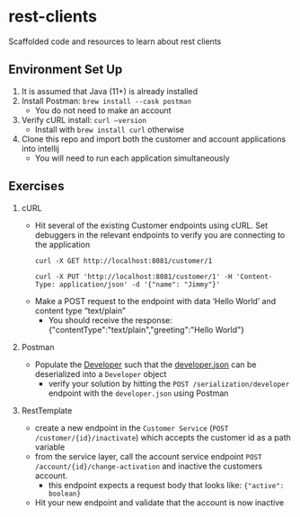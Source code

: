# rest-clients
Scaffolded code and resources to learn about rest clients

## Environment Set Up
1. It is assumed that Java (11+) is already installed
1. Install Postman: `brew install --cask postman`
   - You do not need to make an account
1. Verify cURL install: `curl —version`
   - Install with `brew install curl` otherwise
1. Clone this repo and import both the customer and account applications into intellij
   - You will need to run each application simultaneously

## Exercises
1. cURL
   - Hit several of the existing Customer endpoints using cURL.  Set debuggers in the relevant endpoints to verify you are connecting to the application
     ```
     curl -X GET http://localhost:8081/customer/1
     ```
     ```
     curl -X PUT 'http://localhost:8081/customer/1' -H 'Content-Type: application/json' -d '{"name": "Jimmy"}'
     ```
   - Make a POST request to the endpoint with data ‘Hello World’ and content type “text/plain”
     - You should receive the response: {"contentType":"text/plain","greeting":"Hello World"}

1. Postman
   - Populate the [Developer](customer-service/src/main/java/com/credera/examples/serialization/dto/developer/Developer.java) such that the [developer.json](customer-service/src/main/resources/serialization/developer.json) can be deserialized into a `Developer` object
     - verify your solution by hitting the `POST /serialization/developer` endpoint with the `developer.json` using Postman

1. RestTemplate
   - create a new endpoint in the `Customer Service` (`POST /customer/{id}/inactivate`) which accepts the customer id as a path variable
   - from the service layer, call the account service endpoint `POST /account/{id}/change-activation` and inactive the customers account.
     - this endpoint expects a request body that looks like: `{"active": boolean}`
   - Hit your new endpoint and validate that the account is now inactive